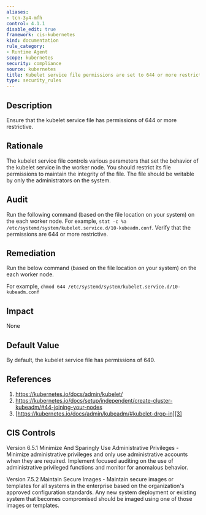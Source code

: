 ```yaml
---
aliases:
- tcn-3y4-mfh
control: 4.1.1
disable_edit: true
framework: cis-kubernetes
kind: documentation
rule_category:
- Runtime Agent
scope: kubernetes
security: compliance
source: kubernetes
title: Kubelet service file permissions are set to 644 or more restrictive
type: security_rules
---
```


## Description

Ensure that the kubelet service file has permissions of 644 or more restrictive.

## Rationale

The kubelet service file controls various parameters that set the behavior of the kubelet service in the worker node. You should restrict its file permissions to maintain the integrity of the file. The file should be writable by only the administrators on the system.

## Audit

Run the following command (based on the file location on your system) on the each worker node. For example, `stat -c %a /etc/systemd/system/kubelet.service.d/10-kubeadm.conf`. Verify that the permissions are 644 or more restrictive.

## Remediation

Run the below command (based on the file location on your system) on the each worker node.

For example, `chmod 644 /etc/systemd/system/kubelet.service.d/10-kubeadm.conf`

## Impact

None

## Default Value

By default, the kubelet service file has permissions of 640.

## References

1. [https://kubernetes.io/docs/admin/kubelet/ ][1]
2. [https://kubernetes.io/docs/setup/independent/create-cluster-kubeadm/#44-joining-your-nodes ][2]
3. [https://kubernetes.io/docs/admin/kubeadm/#kubelet-drop-in][3]

## CIS Controls

Version 6.5.1 Minimize And Sparingly Use Administrative Privileges - Minimize administrative privileges and only use administrative accounts when they are required. Implement focused auditing on the use of administrative privileged functions and monitor for anomalous behavior.

Version 7.5.2 Maintain Secure Images - Maintain secure images or templates for all systems in the enterprise based on the organization's approved configuration standards. Any new system deployment or existing system that becomes compromised should be imaged using one of those images or templates.

[1]: https://kubernetes.io/docs/admin/kubelet/
[2]: https://kubernetes.io/docs/setup/independent/create-cluster-kubeadm/#44-joining-your-nodes
[3]: https://kubernetes.io/docs/admin/kubeadm/#kubelet-drop-in
